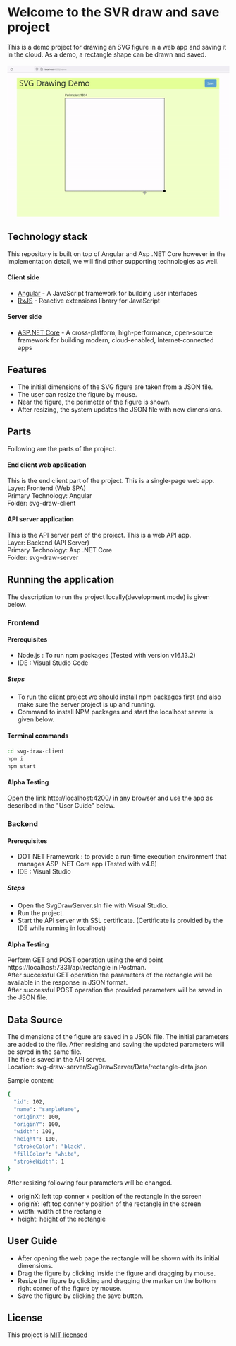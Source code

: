 # Welcome to the SVR draw and save project

This is a demo project for drawing an SVG figure in a web app and saving it in the cloud.
As a demo, a rectangle shape can be drawn and saved.<br/><br/>
![](appFlow.gif)

## Technology stack

This repository is built on top of Angular and Asp .NET Core however in the implementation detail, we will find other supporting technologies as well.

#### Client side

- [Angular] - A JavaScript framework for building user interfaces
- [RxJS] - Reactive extensions library for JavaScript

#### Server side

- [ASP.NET Core] - A cross-platform, high-performance, open-source framework for building modern, cloud-enabled, Internet-connected apps

## Features

- The initial dimensions of the SVG figure are taken from a JSON file.
- The user can resize the figure by mouse.
- Near the figure, the perimeter of the figure is shown.
- After resizing, the system updates the JSON file with new dimensions.

## Parts

Following are the parts of the project.

#### End client web application
This is the end client part of the project. This is a single-page web app.<br/>
Layer: Frontend (Web SPA)<br/>
Primary Technology: Angular<br/>
Folder: svg-draw-client

#### API server application
This is the API server part of the project. This is a web API app.<br/>
Layer: Backend (API Server)<br/>
Primary Technology: Asp .NET Core<br/>
Folder: svg-draw-server

## Running the application
The description to run the project locally(development mode) is given below.

### Frontend 

#### Prerequisites

- Node.js : To run npm packages (Tested with version v16.13.2)
- IDE : Visual Studio Code

##### Steps

- To run the client project we should install npm packages first and also make sure the server project is up and running.
- Command to install NPM packages and start the localhost server is given below.

#### Terminal commands

```sh
cd svg-draw-client
npm i
npm start
```

#### Alpha Testing
Open the link http://localhost:4200/ in any browser and use the app as described in the "User Guide" below.

### Backend

#### Prerequisites

- DOT NET Framework : to provide a run-time execution environment that manages ASP .NET Core app (Tested with v4.8)
- IDE : Visual Studio

##### Steps

- Open the SvgDrawServer.sln file with Visual Studio.
- Run the project.
- Start the API server with SSL certificate. (Certificate is provided by the IDE while running in localhost)

#### Alpha Testing
Perform GET and POST operation using the end point https://localhost:7331/api/rectangle in Postman.<br/>
After successful GET operation the parameters of the rectangle will be available in the response in JSON format.<br/>
After successful POST operation the provided parameters will be saved in the JSON file.

## Data Source
The dimensions of the figure are saved in a JSON file. The initial parameters are added to the file. After resizing and saving the updated parameters will be saved in the same file.<br/>
The file is saved in the API server.<br/>
Location: svg-draw-server/SvgDrawServer/Data/rectangle-data.json<br/>

Sample content:
```sh
{
  "id": 102,
  "name": "sampleName",
  "originX": 100,
  "originY": 100,
  "width": 100,
  "height": 100,
  "strokeColor": "black",
  "fillColor": "white",
  "strokeWidth": 1
}
```
After resizing following four parameters will be changed.

- originX: left top conner x position of the rectangle in the screen
- originY: left top conner y position of the rectangle in the screen
- width: width of the rectangle
- height: height of the rectangle

## User Guide
- After opening the web page the rectangle will be shown with its initial dimensions.
- Drag the figure by clicking inside the figure and dragging by mouse.
- Resize the figure by clicking and dragging the marker on the bottom right corner of the figure by mouse.
- Save the figure by clicking the save button.

## License

This project is [MIT licensed](https://github.com/Saeed1989/angular-svg-draw-save/blob/main/LICENSE)

[Angular]: https://angular.io/
[RxJS]: https://rxjs.dev/
[ASP.NET Core]: https://docs.microsoft.com/en-us/aspnet/core/introduction-to-aspnet-core?view=aspnetcore-6.0
